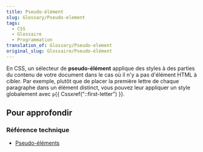 ```yaml
---
title: Pseudo-élément
slug: Glossary/Pseudo-element
tags:
  - CSS
  - Glossaire
  - Programmation
translation_of: Glossary/Pseudo-element
original_slug: Glossaire/Pseudo-élément
---
```

En CSS, un sélecteur de **pseudo-élément** applique des styles à des parties du contenu de votre document dans le cas où il n'y a pas d'élément HTML à cibler. Par exemple, plutôt que de placer la première lettre de chaque paragraphe dans un élément distinct, vous pouvez leur appliquer un style globalement avec `p`{{ Cssxref("::first-letter") }}.

## Pour approfondir

### Référence technique

- [Pseudo-éléments](/fr/docs/Web/CSS/Pseudo-éléments)
